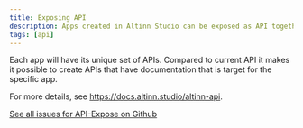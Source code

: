 ```yaml
---
title: Exposing API
description: Apps created in Altinn Studio can be exposed as API together with GI, or only as API without any UI.
tags: [api]
---
```


Each app will have its unique set of APIs. Compared to current API it makes it possible to create APIs that
have documentation that is target for the specific app.

For more details, see https://docs.altinn.studio/altinn-api.


[See all issues for API-Expose on Github](https://github.com/Altinn/altinn-studio/labels/api-expose)

